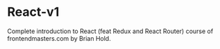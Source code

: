 # React-v1
Complete introduction to React (feat Redux and React Router) course of frontendmasters.com by Brian Hold.
